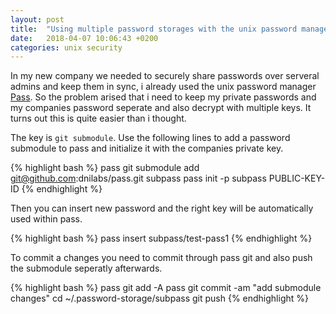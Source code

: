 ```yaml
---
layout: post
title:  "Using multiple password storages with the unix password manager"
date:   2018-04-07 10:06:43 +0200
categories: unix security
---
```

In my new company we needed to securely share passwords over serveral admins and keep them in sync, i already used the unix password manager [Pass][pass]. So the problem arised that i need to keep my private passwords and my companies password seperate and also decrypt with multiple keys. It turns out this is quite easier than i thought.

The key is `git submodule`. Use the following lines to add a password submodule to pass and initialize it with the companies private key.

{% highlight bash %}
pass git submodule add git@github.com:dnilabs/pass.git subpass
pass init -p subpass PUBLIC-KEY-ID
{% endhighlight %}

Then you can insert new password and the right key will be automatically used within pass.

{% highlight bash %}
pass insert subpass/test-pass1
{% endhighlight %}

To commit a changes you need to commit through pass git and also push the submodule seperatly afterwards.

{% highlight bash %}
pass git add -A
pass git commit -am "add submodule changes"
cd ~/.password-storage/subpass
git push
{% endhighlight %}

[pass]: https://www.passwordstore.org/
